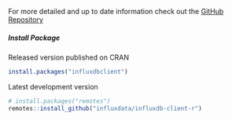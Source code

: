For more detailed and up to date information check out the [GitHub Repository](https://github.com/influxdata/influxdb-client-r)

##### Install Package

Released version published on CRAN

```R
install.packages("influxdbclient")
```

Latest development version

```R
# install.packages("remotes")
remotes::install_github("influxdata/influxdb-client-r")
```
